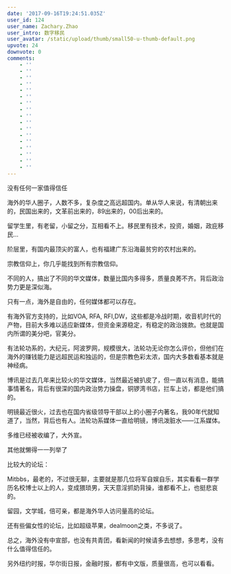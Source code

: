 ```yaml
---
date: '2017-09-16T19:24:51.035Z'
user_id: 124
user_name: Zachary.Zhao
user_intro: 数字移民
user_avatar: /static/upload/thumb/small50-u-thumb-default.png
upvote: 24
downvote: 0
comments:
    - ''
    - ''
    - ''
    - ''
    - ''
    - ''
    - ''
    - ''
    - ''
    - ''
    - ''
    - ''
    - ''
    - ''
    - ''
    - ''
    - ''
---
```


没有任何一家值得信任

  

海外的华人圈子，人数不多，复杂度之高远超国内。单从华人来说，有清朝出来的，民国出来的，文革前出来的，89出来的，00后出来的。

留学生里，有老留，小留之分，互相看不上。移民里有技术，投资，婚姻，政庇移民...

阶层里，有国内最顶尖的富人，也有福建广东沿海最贫穷的农村出来的。

宗教信仰上，你几乎能找到所有宗教信仰。

  

不同的人，搞出了不同的华文媒体，数量比国内多得多，质量良莠不齐。背后政治势力更是深似海。

只有一点，海外是自由的，任何媒体都可以存在。  

有海外官方支持的，比如VOA, RFA, RFI,DW，这些都是冷战时期，收音机时代的产物，目前大多难以适应新媒体，但资金来源稳定，有稳定的政治拨款。也就是国内所谓的美分吧，官美分。

有法轮功系的，大纪元，阿波罗网，规模很大，法轮功无论你怎么评价，但他们在海外的赚钱能力是远超民运和独运的，但是宗教色彩太浓，国内大多数看基本就是神经病。

博讯是过去几年来比较火的华文媒体，当然最近被扒皮了，但一直以有消息，能搞事情著名，背后有很深的国内政治势力操盘，铜锣湾书店，拦车上访，都是他们搞的。

明镜最近很火，过去也在国内省级领导干部以上的小圈子内著名，我90年代就知道了，当然，背后也有人。法轮功系媒体一直给明镜，博讯泼脏水——江系媒体。

多维已经被收编了，大外宣。  

其他就懒得一一列举了  

比较大的论坛：

Mitbbs，最老的，不过很无聊，主要就是那几位将军自娱自乐，其实看看一群学历名校博士以上的人，变成猥琐男，天天意淫抓奶背操，谁都看不上，也挺悲哀的。

留园，文学城，倍可亲，都是海外华人访问量高的论坛。

还有些偏女性的论坛，比如超级苹果，dealmoon之类，不多说了。

  

总之，海外没有中宣部，也没有共青团，看新闻的时候请多去想想，多思考，没有什么值得信任的。

另外纽约时报，华尔街日报，金融时报，都有中文版，质量很高，也可以看看。
